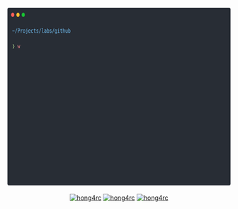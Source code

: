 <div align="center">
	<br>
	<img src="https://raw.githubusercontent.com/ToanhZ00Z/ToanhZ00Z/master/header.svg" width="800" height="400">
	<br>
</div>
<!-- <div align="center">
	<br>
	<img src="https://raw.githubusercontent.com/ToanhZ00Z/ToanhZ00Z/master/git-commit.svg" width="800" height="400">
	<br>
</div> -->
<p align="center">
<a href="https://twitter.com/ToanhZ00Z" target="blank"><img align="center" src="https://cdn.jsdelivr.net/npm/simple-icons@3.0.1/icons/twitter.svg" alt="hong4rc" height="30" width="30" /></a>
<a href="https://fb.com/ToanhZ00Z" target="blank"><img align="center" src="https://cdn.jsdelivr.net/npm/simple-icons@3.0.1/icons/facebook.svg" alt="hong4rc" height="30" width="30" /></a>
<a href="https://instagram.com/toanhz00z" target="blank"><img align="center" src="https://cdn.jsdelivr.net/npm/simple-icons@3.0.1/icons/instagram.svg" alt="hong4rc" height="30" width="30" /></a>
<!-- <a href="https://lolchess.gg/profile/vn/Toanh-Toanh" target="blank"><img align="center" src="https://upload.wikimedia.org/wikipedia/commons/f/f8/Teamfight_Tactics_logo.svg" alt="hong4rc" height="30" width="30" /></a> -->
</p>
